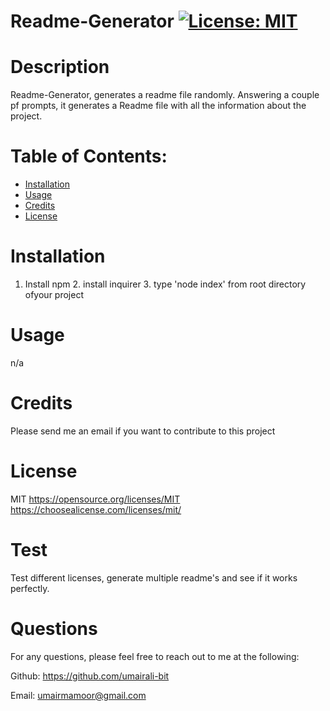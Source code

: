 # Readme-Generator [![License: MIT](https://img.shields.io/badge/License-MIT-yellow.svg)](https://opensource.org/licenses/MIT)
# Description 
 Readme-Generator, generates a readme file randomly. Answering a couple pf prompts, it generates a Readme file with all the information about the project. 
# Table of Contents:
* [Installation](#installation)
* [Usage](#usage)
* [Credits](#credits)
* [License](#license)

# Installation 
 1. Install npm 2. install inquirer 3. type 'node index' from root directory ofyour project 

# Usage
 n/a

# Credits
Please send me an email if you want to contribute to this project

# License
MIT
https://opensource.org/licenses/MIT
https://choosealicense.com/licenses/mit/

# Test
Test different licenses, generate multiple readme's and see if it works perfectly.

# Questions
For any questions, please feel free to reach out to me at the following:

Github: https://github.com/umairali-bit

Email: umairmamoor@gmail.com

    
